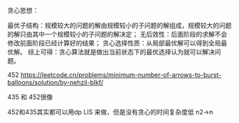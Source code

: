 
贪心思想： 

最优子结构：规模较大的问题的解由规模较小的子问题的解组成，规模较大的问题的解只由其中一个规模较小的子问题的解决定；
无后效性：后面阶段的求解不会修改前面阶段已经计算好的结果；
贪心选择性质：从局部最优解可以得到全局最优解。
综上可得：贪心算法就是做出当前状态下的最优选择认为就可以解决问题。



452
https://leetcode.cn/problems/minimum-number-of-arrows-to-burst-balloons/solution/by-nehzil-blkf/


435 和 452很像


452和435其实都可以用dp LIS 来做，但是没有贪心的时间复杂度低 n2->n